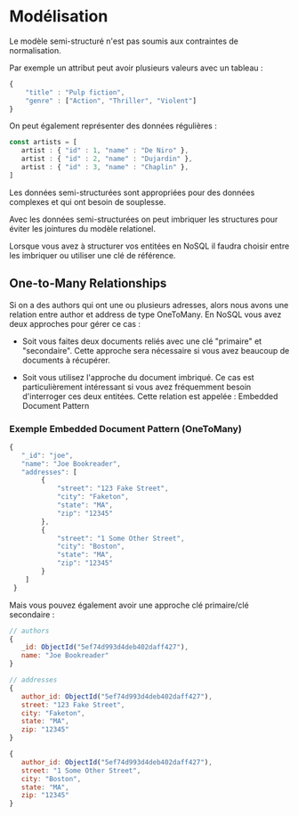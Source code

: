 # Modélisation 

Le modèle semi-structuré n'est pas soumis aux contraintes de normalisation.

Par exemple un attribut peut avoir plusieurs valeurs avec un tableau :

```js
{
    "title" : "Pulp fiction",
    "genre" : ["Action", "Thriller", "Violent"]
}
```

On peut également représenter des données régulières :

```js
const artists = [
   artist : { "id" : 1, "name" : "De Niro" },
   artist : { "id" : 2, "name" : "Dujardin" },
   artist : { "id" : 3, "name" : "Chaplin" },
]
```

Les données semi-structurées sont appropriées pour des données complexes et qui ont besoin de souplesse.

Avec les données semi-structurées on peut imbriquer les structures pour éviter les jointures du modèle relationel. 

Lorsque vous avez à structurer vos entitées en NoSQL il faudra choisir entre les imbriquer ou utiliser une clé de référence.

## One-to-Many Relationships

Si on a des authors qui ont une ou plusieurs adresses, alors nous avons une relation entre author et address de type OneToMany. En NoSQL vous avez deux approches pour gérer ce cas :

- Soit vous faites deux documents reliés avec une clé "primaire" et "secondaire". Cette approche sera nécessaire si vous avez beaucoup de documents à récupérer.

- Soit vous utilisez l'approche du document imbriqué. Ce cas est particulièrement intéressant si vous avez fréquemment besoin d'interroger ces deux entitées. Cette relation est appelée : Embedded Document Pattern

### Exemple Embedded Document Pattern (OneToMany)

```js
{
   "_id": "joe",
   "name": "Joe Bookreader",
   "addresses": [
        {
            "street": "123 Fake Street",
            "city": "Faketon",
            "state": "MA",
            "zip": "12345"
        },
        {
            "street": "1 Some Other Street",
            "city": "Boston",
            "state": "MA",
            "zip": "12345"
        }
    ]
 }
```

Mais vous pouvez également avoir une approche clé primaire/clé secondaire :

```js
// authors
{
   _id: ObjectId("5ef74d993d4deb402daff427"),
   name: "Joe Bookreader"
}

// addresses
{
   author_id: ObjectId("5ef74d993d4deb402daff427"), 
   street: "123 Fake Street",
   city: "Faketon",
   state: "MA",
   zip: "12345"
}

{
   author_id: ObjectId("5ef74d993d4deb402daff427"),
   street: "1 Some Other Street",
   city: "Boston",
   state: "MA",
   zip: "12345"
}

```